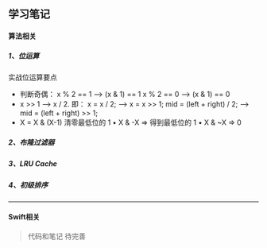 ## 学习笔记

#### 算法相关

##### 1、位运算

实战位运算要点

* 判断奇偶：
  x % 2 == 1 —> (x & 1) == 1
  x % 2 == 0 —> (x & 1) == 0
* x >> 1 —> x / 2. 
  即： x = x / 2; —> x = x >> 1;
  mid = (left + right) / 2; —> mid = (left + right) >> 1;
* X = X & (X-1) 清零最低位的 1 • X & -X => 得到最低位的 1 • X & ~X => 0



##### 2、布隆过滤器



##### 3、LRU Cache



##### 4、初级排序







----

#### Swift相关



> 代码和笔记 待完善